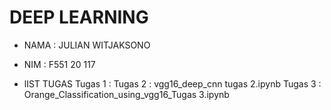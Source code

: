 # DEEP LEARNING 
- NAMA : JULIAN WITJAKSONO
- NIM  : F551 20 117 

- lIST TUGAS
Tugas 1 : 
Tugas 2 : vgg16_deep_cnn tugas 2.ipynb
Tugas 3 : Orange_Classification_using_vgg16_Tugas 3.ipynb
